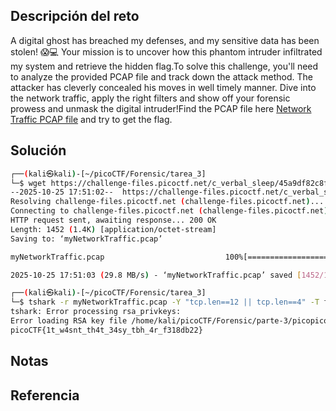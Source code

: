 ## Descripción del reto
A digital ghost has breached my defenses, and my sensitive data has been stolen! 😱💻 Your mission is to uncover how this phantom intruder infiltrated my system and retrieve the hidden flag.To solve this challenge, you'll need to analyze the provided PCAP file and track down the attack method. The attacker has cleverly concealed his moves in well timely manner. Dive into the network traffic, apply the right filters and show off your forensic prowess and unmask the digital intruder!Find the PCAP file here [Network Traffic PCAP file](https://challenge-files.picoctf.net/c_verbal_sleep/45a9df82c8f05fd74b8547d157ae6b1be6ba783a2bad55c6f8c664e4609d88ac/myNetworkTraffic.pcap) and try to get the flag.

## Solución

```bash 
┌──(kali㉿kali)-[~/picoCTF/Forensic/tarea_3]
└─$ wget https://challenge-files.picoctf.net/c_verbal_sleep/45a9df82c8f05fd74b8547d157ae6b1be6ba783a2bad55c6f8c664e4609d88ac/myNetworkTraffic.pcap
--2025-10-25 17:51:02--  https://challenge-files.picoctf.net/c_verbal_sleep/45a9df82c8f05fd74b8547d157ae6b1be6ba783a2bad55c6f8c664e4609d88ac/myNetworkTraffic.pcap
Resolving challenge-files.picoctf.net (challenge-files.picoctf.net)... 3.174.207.125, 3.174.207.121, 3.174.207.109, ...
Connecting to challenge-files.picoctf.net (challenge-files.picoctf.net)|3.174.207.125|:443... connected.
HTTP request sent, awaiting response... 200 OK
Length: 1452 (1.4K) [application/octet-stream]
Saving to: ‘myNetworkTraffic.pcap’

myNetworkTraffic.pcap                           100%[====================================================================================================>]   1.42K  --.-KB/s    in 0s      

2025-10-25 17:51:03 (29.8 MB/s) - ‘myNetworkTraffic.pcap’ saved [1452/1452]

┌──(kali㉿kali)-[~/picoCTF/Forensic/tarea_3]
└─$ tshark -r myNetworkTraffic.pcap -Y "tcp.len==12 || tcp.len==4" -T fields -e frame.time -e tcp.segment_data | sort -k4 | awk '{print $6}' | xxd -p -r | base64 -d
tshark: Error processing rsa_privkeys:
Error loading RSA key file /home/kali/picoCTF/Forensic/parte-3/picopico.key: No such file or directory
picoCTF{1t_w4snt_th4t_34sy_tbh_4r_f318db22}    
```

## Notas


## Referencia
